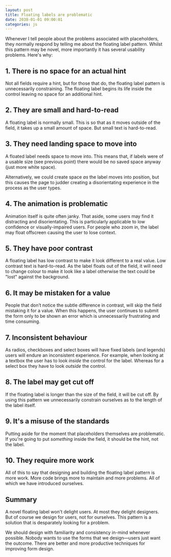 ```yaml
---
layout: post
title: Floating labels are problematic
date: 2038-01-01 09:00:01
categories: js
---
```


Whenever I tell people about the problems associated with placeholders, they normally respond by telling me about the floating label pattern. Whilst this pattern may be novel, more importantly it has several usability problems. Here's why:

## 1. There is no space for an actual hint

Not all fields require a hint, but for those that do, the floating label pattern is unnecessarily constraining. The floating label begins its life inside the control leaving no space for an additional hint.

## 2. They are small and hard-to-read

A floating label is normally small. This is so that as it moves outside of the field, it takes up a small amount of space. But small text is hard-to-read.

## 3. They need landing space to move into

A floated label needs space to move into. This means that, if labels were of a usable size (see previous point) there would be no saved space anyway (just more white space).

Alternatively, we could create space *as* the label moves into position, but this causes the page to judder creating a disorientating experience in the process as the user types.

## 4. The animation is problematic

Animation itself is quite often janky. That aside, some users may find it distracting and disorientating. This is particularly applicable to low confidence or visually-impaired users. For people who zoom in, the label may float offscreen causing the user to lose context.

## 5. They have poor contrast

A floating label has low contrast to make it look different to a real value. Low contrast text is hard-to-read. As the label floats out of the field, it will need to change colour to make it look like a label otherwise the text could be "lost" against the background.

## 6. It may be mistaken for a value

People that don’t notice the subtle difference in contrast, will skip the field mistaking it for a value. When this happens, the user continues to submit the form only to be shown an error which is unnecessarily frustrating and time consuming.

## 7. Inconsistent behaviour

As radios, checkboxes and select boxes will have fixed labels (and legends) users will endure an inconsistent experience. For example, when looking at a textbox the user has to look *inside* the control for the label. Whereas for a select box they have to look *outside* the control.

## 8. The label may get cut off

If the floating label is longer than the size of the field, it will be cut off. By using this pattern we unnecessarily constrain ourselves as to the length of the label itself.

## 9. It's a misuse of the standards

Putting aside for the moment that placeholders themselves are problematic. If you're going to put *something* inside the field, it should be the hint, not the label.

## 10. They require more work

All of this to say that designing and building the floating label pattern is more work. More code brings more to maintain and more problems. All of which we have introduced ourselves.

## Summary

A novel floating label won't delight users. At most they delight designers. But of course we design for users, not for ourselves. This pattern is a solution that is desparately looking for a problem.

We should design with familiarity and consistency in-mind whenever possible. Nobody wants to use the forms that we design&mdash;users just want the outcome. There are better and more productive techniques for improving form design.